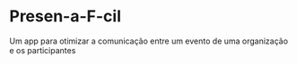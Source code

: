 # Presen-a-F-cil
Um app para otimizar a comunicação entre um evento de uma organização e os participantes
